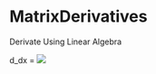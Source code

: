 # MatrixDerivatives
Derivate Using Linear Algebra

d_dx = <img src="https://render.githubusercontent.com/render/math?math=%5Cbegin%7Bbmatrix%7D%260%26%26%261%26%260%26%260%26%26%5Cldots%5C%5C%260%26%26%260%26%262%26%260%26%26%5Cldots%5C%5C%260%26%26%260%26%260%26%263%26%26%5Cldots%5C%5C%260%26%26%260%26%260%26%260%26%26%5Cldots%5C%5C%26%5Cvdots%26%26%26%5Cvdots%26%26%5Cvdots%26%26%5Cvdots%26%26%5Cddots%5Cend%7Bbmatrix%7D">

